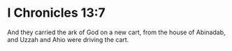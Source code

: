 # I Chronicles 13:7

And they carried the ark of God on a new cart, from the house of Abinadab, and Uzzah and Ahio were driving the cart.
